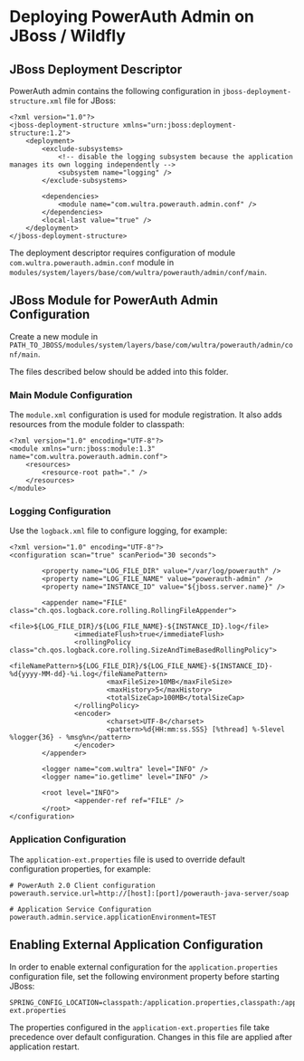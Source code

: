 # Deploying PowerAuth Admin on JBoss / Wildfly

## JBoss Deployment Descriptor 

PowerAuth admin contains the following configuration in `jboss-deployment-structure.xml` file for JBoss:

```
<?xml version="1.0"?>
<jboss-deployment-structure xmlns="urn:jboss:deployment-structure:1.2">
	<deployment>
		<exclude-subsystems>
			<!-- disable the logging subsystem because the application manages its own logging independently -->
			<subsystem name="logging" />
		</exclude-subsystems>

		<dependencies>
			<module name="com.wultra.powerauth.admin.conf" />
		</dependencies>
		<local-last value="true" />
	</deployment>
</jboss-deployment-structure>
```

The deployment descriptor requires configuration of module `com.wultra.powerauth.admin.conf` module in `modules/system/layers/base/com/wultra/powerauth/admin/conf/main`.

## JBoss Module for PowerAuth Admin Configuration

Create a new module in `PATH_TO_JBOSS/modules/system/layers/base/com/wultra/powerauth/admin/conf/main`.

The files described below should be added into this folder.

### Main Module Configuration

The `module.xml` configuration is used for module registration. It also adds resources from the module folder to classpath:
```
<?xml version="1.0" encoding="UTF-8"?>
<module xmlns="urn:jboss:module:1.3" name="com.wultra.powerauth.admin.conf">
    <resources>
        <resource-root path="." />
    </resources>
</module>
```

### Logging Configuration

Use the `logback.xml` file to configure logging, for example:
```
<?xml version="1.0" encoding="UTF-8"?>
<configuration scan="true" scanPeriod="30 seconds">

        <property name="LOG_FILE_DIR" value="/var/log/powerauth" />
        <property name="LOG_FILE_NAME" value="powerauth-admin" />
        <property name="INSTANCE_ID" value="${jboss.server.name}" />

        <appender name="FILE" class="ch.qos.logback.core.rolling.RollingFileAppender">
                <file>${LOG_FILE_DIR}/${LOG_FILE_NAME}-${INSTANCE_ID}.log</file>
                <immediateFlush>true</immediateFlush>
                <rollingPolicy class="ch.qos.logback.core.rolling.SizeAndTimeBasedRollingPolicy">
                        <fileNamePattern>${LOG_FILE_DIR}/${LOG_FILE_NAME}-${INSTANCE_ID}-%d{yyyy-MM-dd}-%i.log</fileNamePattern>
                        <maxFileSize>10MB</maxFileSize>
                        <maxHistory>5</maxHistory>
                        <totalSizeCap>100MB</totalSizeCap>
                </rollingPolicy>
                <encoder>
                        <charset>UTF-8</charset>
                        <pattern>%d{HH:mm:ss.SSS} [%thread] %-5level %logger{36} - %msg%n</pattern>
                </encoder>
        </appender>

        <logger name="com.wultra" level="INFO" />
        <logger name="io.getlime" level="INFO" />

        <root level="INFO">
                <appender-ref ref="FILE" />
        </root>
</configuration>
```

### Application Configuration

The `application-ext.properties` file is used to override default configuration properties, for example:
```
# PowerAuth 2.0 Client configuration
powerauth.service.url=http://[host]:[port]/powerauth-java-server/soap

# Application Service Configuration
powerauth.admin.service.applicationEnvironment=TEST
```

## Enabling External Application Configuration 

In order to enable external configuration for the `application.properties` configuration file, set the following environment property before starting JBoss:

```
SPRING_CONFIG_LOCATION=classpath:/application.properties,classpath:/application-ext.properties
```

The properties configured in the `application-ext.properties` file take precedence over default configuration. Changes in this file are applied after application restart.
